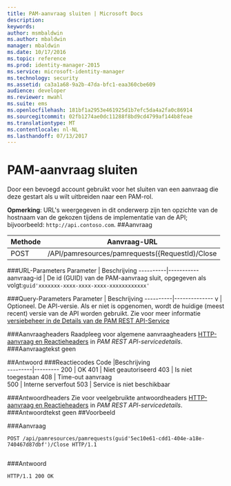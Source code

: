 ```yaml
---
title: PAM-aanvraag sluiten | Microsoft Docs
description: 
keywords: 
author: msmbaldwin
ms.author: mbaldwin
manager: mbaldwin
ms.date: 10/17/2016
ms.topic: reference
ms.prod: identity-manager-2015
ms.service: microsoft-identity-manager
ms.technology: security
ms.assetid: ca3a1a68-9a2b-47da-bfc1-eaa360cbe609
audience: developer
ms.reviewer: mwahl
ms.suite: ems
ms.openlocfilehash: 181bf1a2953e461925d1b7efc5da4a2fa0c86914
ms.sourcegitcommit: 02fb1274ae0dc11288f8bd9cd4799af144b8feae
ms.translationtype: MT
ms.contentlocale: nl-NL
ms.lasthandoff: 07/13/2017
---
```

# <a name="close-pam-request"></a>PAM-aanvraag sluiten
Door een bevoegd account gebruikt voor het sluiten van een aanvraag die deze gestart als u wilt uitbreiden naar een PAM-rol.

**Opmerking**: URL's weergegeven in dit onderwerp zijn ten opzichte van de hostnaam van de gekozen tijdens de implementatie van de API; bijvoorbeeld: `http://api.contoso.com`.
##<a name="request"></a>Aanvraag


Methode  |Aanvraag-URL  
---------|---------
POST     |/API/pamresources/pamrequests({RequestId)/Close

###<a name="url-parameters"></a>URL-Parameters
Parameter | Beschrijving
----------|-----------
aanvraag-id | De id (GUID) van de PAM-aanvraag sluit, opgegeven als volgt:`guid'xxxxxxx-xxxx-xxxx-xxxx-xxxxxxxxxxxx'`

###<a name="query-parameters"></a>Query-Parameters
Parameter | Beschrijving
----------|--------------
v | Optioneel. De API-versie. Als er niet is opgenomen, wordt de huidige (meest recent) versie van de API worden gebruikt. Zie voor meer informatie [versiebeheer in de Details van de PAM REST API-Service](privileged-access-management-rest-api-service-details.md#versioning)

###<a name="request-headers"></a>Aanvraagheaders
Raadpleeg voor algemene aanvraagheaders [HTTP-aanvraag en Reactieheaders](privileged-access-management-rest-api-service-details.md#http-request-and-response-headers) in *PAM REST API-servicedetails*.
###<a name="request-body"></a>Aanvraagtekst
geen

##<a name="response"></a>Antwoord
###<a name="response-codes"></a>Reactiecodes
Code  |Beschrijving  
---------|---------
200 | OK
401 | Niet geautoriseerd
403 | Is niet toegestaan
408 | Time-out aanvraag   
500 | Interne serverfout
503 | Service is niet beschikbaar

###<a name="response-headers"></a>Antwoordheaders
Zie voor veelgebruikte antwoordheaders [HTTP-aanvraag en Reactieheaders](privileged-access-management-rest-api-service-details.md#http-request-and-response-headers) in *PAM REST API-servicedetails*.
###<a name="response-body"></a>Antwoordtekst
geen
##<a name="example"></a>Voorbeeld

###<a name="request"></a>Aanvraag
```
POST /api/pamresources/pamrequests(guid'5ec10e61-cdd1-404e-a18e-740467d87dbf')/Close HTTP/1.1


```
###<a name="response"></a>Antwoord
```
HTTP/1.1 200 OK

```       
